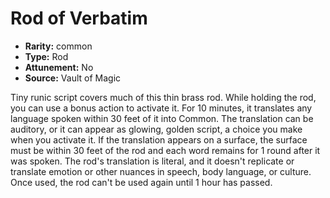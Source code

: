 
# Rod of Verbatim

* **Rarity:** common
* **Type:** Rod
* **Attunement:** No
* **Source:** Vault of Magic


Tiny runic script covers much of this thin brass rod. While holding the rod, you can use a bonus action to activate it. For 10 minutes, it translates any language spoken within 30 feet of it into Common. The translation can be auditory, or it can appear as glowing, golden script, a choice you make when you activate it. If the translation appears on a surface, the surface must be within 30 feet of the rod and each word remains for 1 round after it was spoken. The rod's translation is literal, and it doesn't replicate or translate emotion or other nuances in speech, body language, or culture. Once used, the rod can't be used again until 1 hour has passed.
